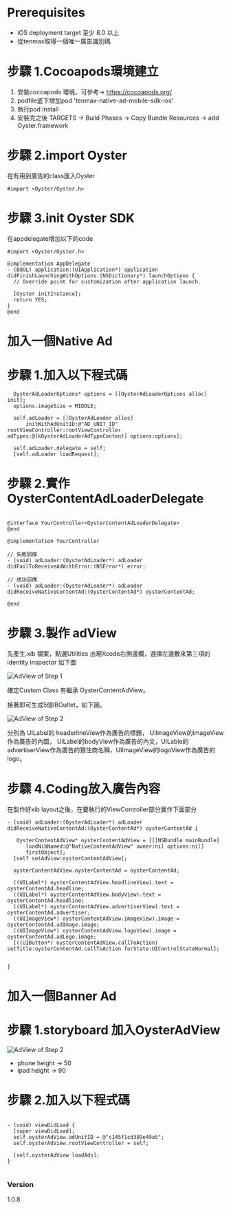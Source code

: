 
# Prerequisites
- iOS deployment target 至少 8.0 以上
- 從tenmax取得一個唯一廣告識別碼

# 步驟 1.Cocoapods環境建立

1. 安裝cocoapods 環境，可參考-> https://cocoapods.org/
2. podfile底下增加pod 'tenmax-native-ad-mobile-sdk-ios'
3. 執行pod install
4. 安裝完之後 TARGETS -> Build Phases -> Copy Bundle Resources -> add Oyster.framework

# 步驟 2.import Oyster
在有用到廣告的class匯入Oyster
```objc
#import <Oyster/Oyster.h>
```

# 步驟 3.init Oyster SDK
在appdelegate增加以下的code
```objc
#import <Oyster/Oyster.h>

@implementation AppDelegate
- (BOOL) application:(UIApplication*) application didFinishLaunchingWithOptions:(NSDictionary*) launchOptions {
  // Override point for customization after application launch.

  [Oyster initInstance];
  return YES;
}
@end
```

# 加入一個Native Ad
# 步驟 1.加入以下程式碼

```objc
  OysterAdLoaderOptions* options = [[OysterAdLoaderOptions alloc] init];
  options.imageSize = MIDDLE;

  self.adLoader = [[OysterAdLoader alloc]
      initWithAdUnitID:@"AD_UNIT_ID" rootViewController:rootViewController adTypes:@[kOysterAdLoaderAdTypeContent] options:options];

  self.adLoader.delegate = self;
  [self.adLoader loadRequest];

```
# 步驟 2.實作OysterContentAdLoaderDelegate
```objc

@interface YourController<OysterContentAdLoaderDelegate>
@end

@implementation YourController 

// 失敗回傳
- (void) adLoader:(OysterAdLoader*) adLoader didFailToReceiveAdWithError:(NSError*) error;

// 成功回傳
- (void) adLoader:(OysterAdLoader*) adLoader didReceiveNativeContentAd:(OysterContentAd*) oysterContentAd;

@end
```

# 步驟 3.製作 adView
先產生.xib 檔案，點選Utilities 出現Xcode右側邊欄，選擇左邊數來第三項的identity inspector
如下圖

![AdView of Step 1](http://imgur.com/AunRbh0.png)

確定Custom Class 有繼承 OysterContentAdView。



接著即可生成5個IBOutlet，如下圖。

![AdView of Step 2](http://imgur.com/bl24Pqa.png)

分別為 UILabel的 headerlineView作為廣告的標題， UIImageView的imageView作為廣告的內圖， UILabel的bodyView作為廣告的內文，UILable的advertiserView作為廣告的贊住商名稱，UIImageView的logoView作為廣告的 logo。

# 步驟 4.Coding放入廣告內容
在製作好xib layout之後，在要執行的ViewController部分實作下面部分

```objc
- (void) adLoader:(OysterAdLoader*) adLoader didReceiveNativeContentAd:(OysterContentAd*) oysterContentAd {

   OysterContentAdView* oysterContentAdView = [[[NSBundle mainBundle]
      loadNibNamed:@"NativeContentAdView" owner:nil options:nil]
      firstObject];
  [self setAdView:oysterContentAdView];

  oysterContentAdView.oysterContentAd = oysterContentAd;

  ((UILabel*) oysterContentAdView.headlineView).text = oysterContentAd.headline;
  ((UILabel*) oysterContentAdView.bodyView).text = oysterContentAd.headline;
  ((UILabel*) oysterContentAdView.advertiserView).text = oysterContentAd.advertiser;
  ((UIImageView*) oysterContentAdView.imageView).image = oysterContentAd.adImage.image;
  ((UIImageView*) oysterContentAdView.logoView).image = oysterContentAd.adLogo.image;
  [((UIButton*) oysterContentAdView.callToAction) setTitle:oysterContentAd.callToAction forState:UIControlStateNormal];


}
```

# 加入一個Banner Ad

# 步驟 1.storyboard 加入OysterAdView
![AdView of Step 2](http://imgur.com/Iy90SuX.png)

- phone height -> 50
- ipad height -> 90

# 步驟 2.加入以下程式碼

```objc

- (void) viewDidLoad {
  [super viewDidLoad];
  self.oysterAdView.adUnitID = @"c145f1cd389e49a5";
  self.oysterAdView.rootViewController = self;

  [self.oysterAdView loadAds];
}
  
```

### Version
1.0.8  
